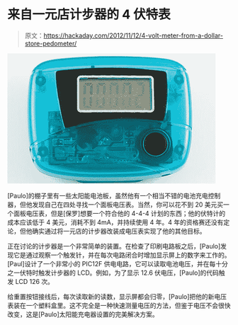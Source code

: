 # 来自一元店计步器的 4 伏特表

> 原文：<https://hackaday.com/2012/11/12/4-volt-meter-from-a-dollar-store-pedometer/>

![](img/04071af9c227278f39a6a31d4bc34a23.png "pedo")

[Paulo]的棚子里有一些太阳能电池板，虽然他有一个相当不错的电池充电控制器，但他发现自己在四处寻找一个面板电压表。当然，你可以花不到 20 美元买一个面板电压表，但是[保罗]想要一个符合他的 4-4-4 计划的东西；他的伏特计的成本应该低于 4 美元，消耗不到 4mA，并持续使用 4 年。4 年的资格赛还没有定论，但他确实通过将一元店的计步器改装成电压表实现了他的其他目标。

正在讨论的计步器是一个非常简单的装置。在检查了印刷电路板之后，[Paulo]发现它是通过观察一个触发针，并在每次电路闭合时增加显示屏上的数字来工作的。[Paul]设计了一个非常小的 PIC12F 供电电路，它可以读取电池电压，并在每十分之一伏特时触发计步器的 LCD。例如，为了显示 12.6 伏电压，[Paulo]的代码触发 LCD 126 次。

给重置按钮接线后，每次读取新的读数，显示屏都会归零，[Paulo]把他的新电压表装在一个塑料盒里。这不完全是一种快速测量电压的方法，但鉴于电压不会很快改变，这是[Paulo]太阳能充电器设置的完美解决方案。